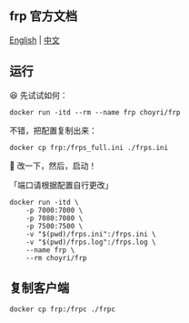 ## frp 官方文档

[English](https://github.com/fatedier/frp/blob/master/README.md) | [中文](https://github.com/fatedier/frp/blob/master/README_zh.md)


## 运行

😆 先试试如何：

```
docker run -itd --rm --name frp choyri/frp
```

不错，把配置复制出来：

```
docker cp frp:/frps_full.ini ./frps.ini
```

👏 改一下，然后，启动！

「端口请根据配置自行更改」

```
docker run -itd \
    -p 7000:7000 \
    -p 7080:7080 \
    -p 7500:7500 \
    -v "$(pwd)/frps.ini":/frps.ini \
    -v "$(pwd)/frps.log":/frps.log \
    --name frp \
    --rm choyri/frp
```


## 复制客户端

```
docker cp frp:/frpc ./frpc
```
